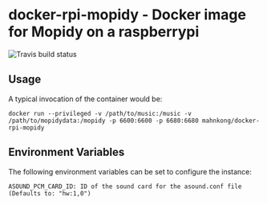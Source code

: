 # docker-rpi-mopidy - Docker image for Mopidy on a raspberrypi
![Travis build status](https://api.travis-ci.org/mahnkong/docker-rpi-mopidy.svg?branch=master)

## Usage

A typical invocation of the container would be:
```
docker run --privileged -v /path/to/music:/music -v /path/to/mopidydata:/mopidy -p 6600:6600 -p 6680:6680 mahnkong/docker-rpi-mopidy
```

## Environment Variables

The following environment variables can be set to configure the instance:

```
ASOUND_PCM_CARD_ID: ID of the sound card for the asound.conf file (Defaults to: "hw:1,0")
```

